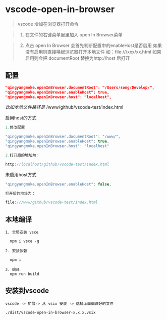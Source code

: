 # vscode-open-in-browser
> vscode 增加在浏览器打开命令 

> 1. 在文件的右键菜单里里加入 open In Browser菜单

> 2. 点击 open In Browser 会首先判断配置中的enableHost是否启用 如果没有启用则直接唤起浏览器打开本地文件 如：file:///xxx/xx.html 如果启用则会把 documentRoot 替换为http://host 后打开 


## 配置
``` json
"qingyangmoke.openInBrowser.documentRoot": "/Users/song/Develop/",
"qingyangmoke.openInBrowser.enableHost": true,
"qingyangmoke.openInBrowser.host": "localhost",
```


 
 *比如本地文件路径是* /www/github/vscode-test/index.html 

 启用host的方式
  ``` js
  1.修改配置

  "qingyangmoke.openInBrowser.documentRoot": "/www/",
  "qingyangmoke.openInBrowser.enableHost": true,
  "qingyangmoke.openInBrowser.host": "localhost"

  2.打开后的地址为：
  
  http://localhost/github/vscode-test/index.html
  ```

  未启用host方式

  ``` js
"qingyangmoke.openInBrowser.enableHost": false,

打开后的地址为：

file:///www/github/vscode-test/index.html
  ```

## 本地编译

```
1. 全局安装 vsce

  npm i vsce -g 

2. 安装依赖

  npm i

3. 编译
  npm run build

```

## 安装到vscode

``` 
vscode -> 扩展-> 从 vsix 安装 -> 选择上面编译好的文件

./dist/vscode-open-in-browser-x.x.x.vsix

```
